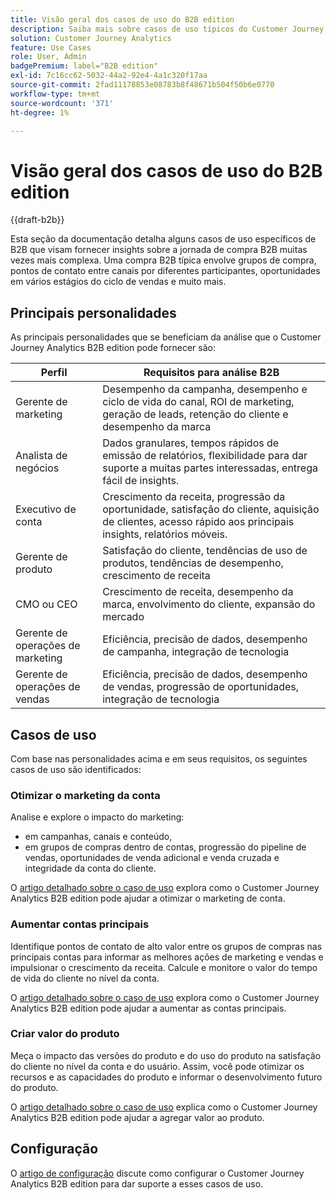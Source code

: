 ```yaml
---
title: Visão geral dos casos de uso do B2B edition
description: Saiba mais sobre casos de uso típicos do Customer Journey Analytics B2B edition
solution: Customer Journey Analytics
feature: Use Cases
role: User, Admin
badgePremium: label="B2B edition"
exl-id: 7c16cc62-5032-44a2-92e4-4a1c320f17aa
source-git-commit: 2fad11178853e08783b8f48671b504f50b6e0770
workflow-type: tm+mt
source-wordcount: '371'
ht-degree: 1%

---
```


# Visão geral dos casos de uso do B2B edition

{{draft-b2b}}

Esta seção da documentação detalha alguns casos de uso específicos de B2B que visam fornecer insights sobre a jornada de compra B2B muitas vezes mais complexa. Uma compra B2B típica envolve grupos de compra, pontos de contato entre canais por diferentes participantes, oportunidades em vários estágios do ciclo de vendas e muito mais.


## Principais personalidades

As principais personalidades que se beneficiam da análise que o Customer Journey Analytics B2B edition pode fornecer são:

| Perfil | Requisitos para análise B2B |
|---|---|
| Gerente de marketing | Desempenho da campanha, desempenho e ciclo de vida do canal, ROI de marketing, geração de leads, retenção do cliente e desempenho da marca |
| Analista de negócios | Dados granulares, tempos rápidos de emissão de relatórios, flexibilidade para dar suporte a muitas partes interessadas, entrega fácil de insights. |
| Executivo de conta | Crescimento da receita, progressão da oportunidade, satisfação do cliente, aquisição de clientes, acesso rápido aos principais insights, relatórios móveis. |
| Gerente de produto | Satisfação do cliente, tendências de uso de produtos, tendências de desempenho, crescimento de receita |
| CMO ou CEO | Crescimento de receita, desempenho da marca, envolvimento do cliente, expansão do mercado |
| Gerente de operações de marketing | Eficiência, precisão de dados, desempenho de campanha, integração de tecnologia |
| Gerente de operações de vendas | Eficiência, precisão de dados, desempenho de vendas, progressão de oportunidades, integração de tecnologia |


## Casos de uso

Com base nas personalidades acima e em seus requisitos, os seguintes casos de uso são identificados:

### Otimizar o marketing da conta

Analise e explore o impacto do marketing:

- em campanhas, canais e conteúdo,
- em grupos de compras dentro de contas, progressão do pipeline de vendas, oportunidades de venda adicional e venda cruzada e integridade da conta do cliente.

O [artigo detalhado sobre o caso de uso](optimize-account-marketing.md) explora como o Customer Journey Analytics B2B edition pode ajudar a otimizar o marketing de conta.

### Aumentar contas principais

Identifique pontos de contato de alto valor entre os grupos de compras nas principais contas para informar as melhores ações de marketing e vendas e impulsionar o crescimento da receita. Calcule e monitore o valor do tempo de vida do cliente no nível da conta.

O [artigo detalhado sobre o caso de uso](grow-key-accounts.md) explora como o Customer Journey Analytics B2B edition pode ajudar a aumentar as contas principais.

### Criar valor do produto

Meça o impacto das versões do produto e do uso do produto na satisfação do cliente no nível da conta e do usuário. Assim, você pode otimizar os recursos e as capacidades do produto e informar o desenvolvimento futuro do produto.

O [artigo detalhado sobre o caso de uso](build-product-value.md) explica como o Customer Journey Analytics B2B edition pode ajudar a agregar valor ao produto.


## Configuração

O [artigo de configuração](setup.md) discute como configurar o Customer Journey Analytics B2B edition para dar suporte a esses casos de uso.
